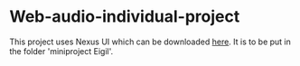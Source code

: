 # Web-audio-individual-project


This project uses Nexus UI which can be downloaded [here](https://nexus-js.github.io/ui/). It is to be put in the folder 'miniproject Eigil'.